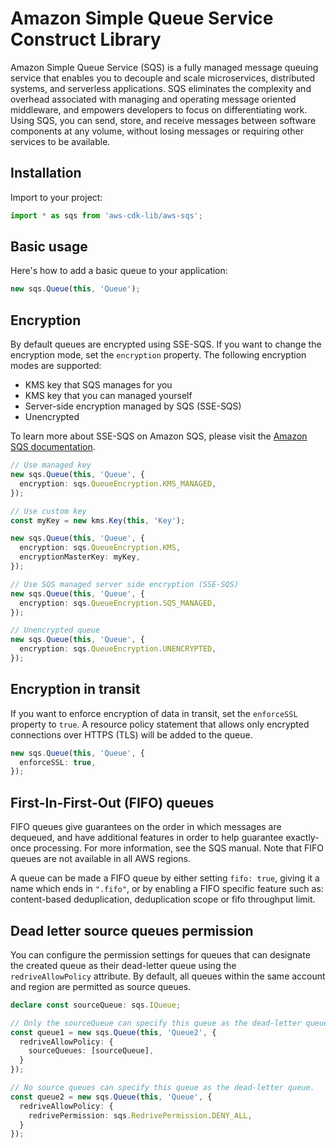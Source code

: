 # Amazon Simple Queue Service Construct Library


Amazon Simple Queue Service (SQS) is a fully managed message queuing service that 
enables you to decouple and scale microservices, distributed systems, and serverless 
applications. SQS eliminates the complexity and overhead associated with managing and 
operating message oriented middleware, and empowers developers to focus on differentiating work. 
Using SQS, you can send, store, and receive messages between software components at any volume, 
without losing messages or requiring other services to be available. 

## Installation

Import to your project:

```ts nofixture
import * as sqs from 'aws-cdk-lib/aws-sqs';
```

## Basic usage


Here's how to add a basic queue to your application:

```ts
new sqs.Queue(this, 'Queue');
```

## Encryption

By default queues are encrypted using SSE-SQS. If you want to change the encryption mode, set the `encryption` property.
The following encryption modes are supported:

* KMS key that SQS manages for you
* KMS key that you can managed yourself
* Server-side encryption managed by SQS (SSE-SQS)
* Unencrypted

To learn more about SSE-SQS on Amazon SQS, please visit the
[Amazon SQS documentation](https://docs.aws.amazon.com/AWSSimpleQueueService/latest/SQSDeveloperGuide/sqs-server-side-encryption.html).

```ts
// Use managed key
new sqs.Queue(this, 'Queue', {
  encryption: sqs.QueueEncryption.KMS_MANAGED,
});

// Use custom key
const myKey = new kms.Key(this, 'Key');

new sqs.Queue(this, 'Queue', {
  encryption: sqs.QueueEncryption.KMS,
  encryptionMasterKey: myKey,
});

// Use SQS managed server side encryption (SSE-SQS)
new sqs.Queue(this, 'Queue', {
  encryption: sqs.QueueEncryption.SQS_MANAGED,
});

// Unencrypted queue
new sqs.Queue(this, 'Queue', {
  encryption: sqs.QueueEncryption.UNENCRYPTED,
});
```

## Encryption in transit

If you want to enforce encryption of data in transit, set the `enforceSSL` property to `true`.
A resource policy statement that allows only encrypted connections over HTTPS (TLS)
will be added to the queue.

```ts
new sqs.Queue(this, 'Queue', {
  enforceSSL: true,
});
```

## First-In-First-Out (FIFO) queues

FIFO queues give guarantees on the order in which messages are dequeued, and have additional
features in order to help guarantee exactly-once processing. For more information, see
the SQS manual. Note that FIFO queues are not available in all AWS regions.

A queue can be made a FIFO queue by either setting `fifo: true`, giving it a name which ends
in `".fifo"`, or by enabling a FIFO specific feature such as: content-based deduplication, 
deduplication scope or fifo throughput limit.

## Dead letter source queues permission

You can configure the permission settings for queues that can designate the created queue as their dead-letter queue using the `redriveAllowPolicy` attribute.
 By default, all queues within the same account and region are permitted as source queues.

```ts
declare const sourceQueue: sqs.IQueue;

// Only the sourceQueue can specify this queue as the dead-letter queue.
const queue1 = new sqs.Queue(this, 'Queue2', {
  redriveAllowPolicy: {
    sourceQueues: [sourceQueue],
  }
});

// No source queues can specify this queue as the dead-letter queue.
const queue2 = new sqs.Queue(this, 'Queue', {
  redriveAllowPolicy: {
    redrivePermission: sqs.RedrivePermission.DENY_ALL,
  }
});
```
